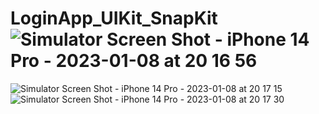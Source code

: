 # LoginApp_UIKit_SnapKit![Simulator Screen Shot - iPhone 14 Pro - 2023-01-08 at 20 16 56](https://user-images.githubusercontent.com/104690280/211207404-c3764b41-a5a5-4e8a-8efb-cb234738581b.png)
![Simulator Screen Shot - iPhone 14 Pro - 2023-01-08 at 20 17 15](https://user-images.githubusercontent.com/104690280/211207405-dec468e4-ecd8-4c1b-970f-6c8969686949.png)
![Simulator Screen Shot - iPhone 14 Pro - 2023-01-08 at 20 17 30](https://user-images.githubusercontent.com/104690280/211207406-f706fcc4-d84c-461b-a1b7-fe4f42ff16a9.png)

